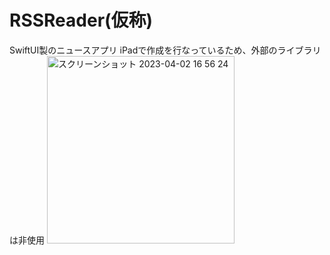#  RSSReader(仮称)

SwiftUI製のニュースアプリ
iPadで作成を行なっているため、外部のライブラリは非使用
<img width="300" alt="スクリーンショット 2023-04-02 16 56 24" src="https://user-images.githubusercontent.com/43494392/229340084-a3f4d87c-6482-4454-bdca-a77dcc67ff26.png">
